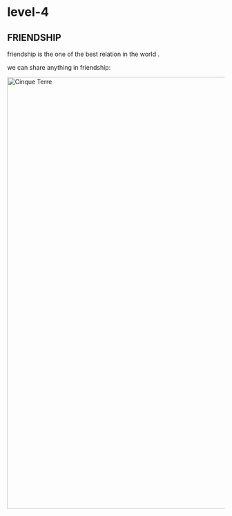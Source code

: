 # level-4
<!DOCTYPE html>
<html>
<head>
<style>
img {
  max-width: 100%;
  height: auto;
}
</style>
</head>
<body>

<h2> FRIENDSHIP</h2>

<p>friendship is the one of the best relation in the world .</p>
<p>we can share anything in friendship:</p>

<img src="https://thumbs.dreamstime.com/b/friendship-3810956.jpgjpg" alt="Cinque Terre" width="1000" height="300">

</body>
</html>
